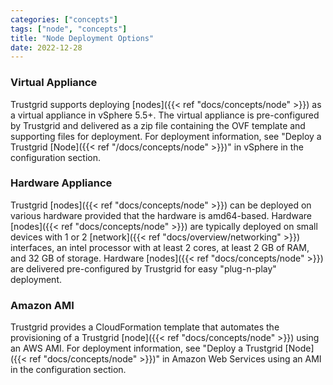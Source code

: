 ```yaml
---
categories: ["concepts"]
tags: ["node", "concepts"]
title: "Node Deployment Options"
date: 2022-12-28
---
```


### Virtual Appliance

Trustgrid supports deploying [nodes]({{< ref "docs/concepts/node" >}}) as a virtual appliance in vSphere 5.5+. The virtual appliance is pre-configured by Trustgrid and delivered as a zip file containing the OVF template and supporting files for deployment. For deployment information, see "Deploy a Trustgrid [Node]({{< ref "/docs/concepts/node" >}})" in vSphere in the configuration section.

### Hardware Appliance

Trustgrid [nodes]({{< ref "docs/concepts/node" >}}) can be deployed on various hardware provided that the hardware is amd64-based. Hardware [nodes]({{< ref "docs/concepts/node" >}}) are typically deployed on small devices with 1 or 2 [network]({{< ref "docs/overview/networking" >}}) interfaces, an intel processor with at least 2 cores, at least 2 GB of RAM, and 32 GB of storage. Hardware [nodes]({{< ref "docs/concepts/node" >}}) are delivered pre-configured by Trustgrid for easy "plug-n-play" deployment.

### Amazon AMI

Trustgrid provides a CloudFormation template that automates the provisioning of a Trustgrid [node]({{< ref "docs/concepts/node" >}}) using an AWS AMI. For deployment information, see "Deploy a Trustgrid [Node]({{< ref "docs/concepts/node" >}})" in Amazon Web Services using an AMI in the configuration section.
